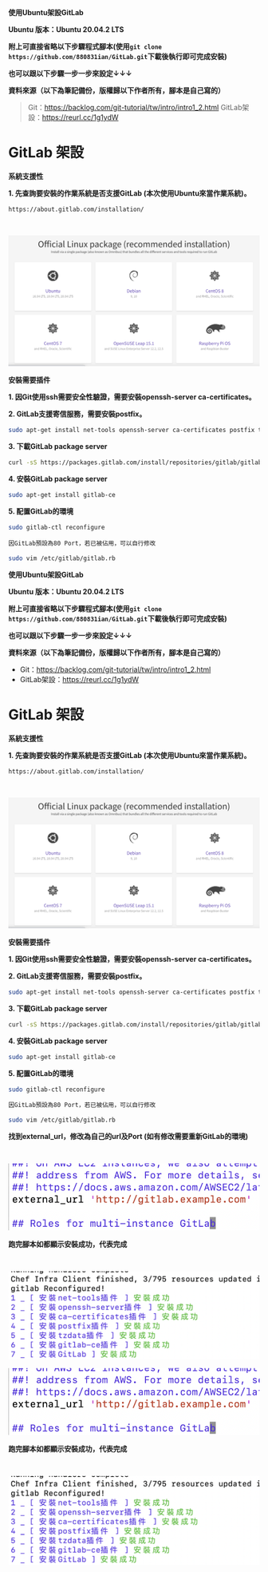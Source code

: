 **使用Ubuntu架設GitLab**

**Ubuntu 版本：Ubuntu 20.04.2 LTS**

**附上可直接省略以下步驟程式腳本(使用```git clone https://github.com/880831ian/GitLab.git```下載後執行即可完成安裝)**

**也可以跟以下步驟一步一步來設定↓↓↓**

**資料來源（以下為筆記備份，版權歸以下作者所有，腳本是自己寫的）**
> Git：https://backlog.com/git-tutorial/tw/intro/intro1_2.html
> GitLab架設：https://reurl.cc/1g1ydW

# GitLab 架設
**系統支援性**

**1. 先查詢要安裝的作業系統是否支援GitLab (本次使用Ubuntu來當作業系統)。**

```shell
https://about.gitlab.com/installation/
```
<br>

![image](https://raw.githubusercontent.com/880831ian/GitLab/main/images/1.png)

**安裝需要插件**

**1. 因Git使用ssh需要安全性驗證，需要安裝openssh-server ca-certificates。**

**2. GitLab支援寄信服務，需要安裝postfix。**

```sh
sudo apt-get install net-tools openssh-server ca-certificates postfix tzdata -y
```
**3. 下載GitLab package server**

```sh
curl -sS https://packages.gitlab.com/install/repositories/gitlab/gitlab-ce/script.deb.sh | sudo bash
```
**4. 安裝GitLab package server**

```sh
sudo apt-get install gitlab-ce
```
**5. 配置GitLab的環境**

```sh
sudo gitlab-ctl reconfigure
```

`因GitLab預設為80 Port，若已被佔用，可以自行修改`

```sh
sudo vim /etc/gitlab/gitlab.rb
```

**使用Ubuntu架設GitLab**

**Ubuntu 版本：Ubuntu 20.04.2 LTS**

**附上可直接省略以下步驟程式腳本(使用```git clone https://github.com/880831ian/GitLab.git```下載後執行即可完成安裝)**

**也可以跟以下步驟一步一步來設定↓↓↓**

**資料來源（以下為筆記備份，版權歸以下作者所有，腳本是自己寫的）**
* Git：https://backlog.com/git-tutorial/tw/intro/intro1_2.html
* GitLab架設：https://reurl.cc/1g1ydW

# GitLab 架設
**系統支援性**

**1. 先查詢要安裝的作業系統是否支援GitLab (本次使用Ubuntu來當作業系統)。**

```shell
https://about.gitlab.com/installation/
```
<br>

![image](https://raw.githubusercontent.com/880831ian/GitLab/main/images/1.png)

**安裝需要插件**

**1. 因Git使用ssh需要安全性驗證，需要安裝openssh-server ca-certificates。**

**2. GitLab支援寄信服務，需要安裝postfix。**

```sh
sudo apt-get install net-tools openssh-server ca-certificates postfix tzdata -y
```
**3. 下載GitLab package server**

```sh
curl -sS https://packages.gitlab.com/install/repositories/gitlab/gitlab-ce/script.deb.sh | sudo bash
```
**4. 安裝GitLab package server**

```sh
sudo apt-get install gitlab-ce
```
**5. 配置GitLab的環境**

```sh
sudo gitlab-ctl reconfigure
```

`因GitLab預設為80 Port，若已被佔用，可以自行修改`

```sh
sudo vim /etc/gitlab/gitlab.rb
```

**找到external_url，修改為自己的url及Port (如有修改需要重新GitLab的環境)**

<br>

![image](https://raw.githubusercontent.com/880831ian/GitLab/main/images/3.png)

**跑完腳本如都顯示安裝成功，代表完成**

<br>

![image](https://raw.githubusercontent.com/880831ian/GitLab/main/images/2.png)
<br>

![image](https://raw.githubusercontent.com/880831ian/GitLab/main/images/3.png)

**跑完腳本如都顯示安裝成功，代表完成**

<br>

![image](https://raw.githubusercontent.com/880831ian/GitLab/main/images/2.png)
